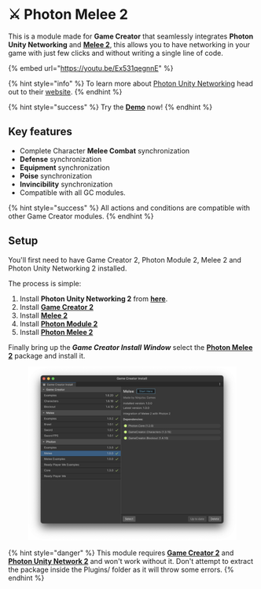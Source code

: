 # ⚔️ Photon Melee 2

This is a module made for **Game Creator** that seamlessly integrates **Photon Unity Networking** and [**Melee 2**](https://assetstore.unity.com/packages/tools/game-toolkits/melee-2-game-creator-2-by-catsoft-works-253446), this allows you to have networking in your game with just few clicks and without writing a single line of code.

{% embed url="https://youtu.be/Ex531qegnnE" %}

{% hint style="info" %}
To learn more about [Photon Unity Networking](https://doc.photonengine.com/en-us/pun/current/demos-and-tutorials/pun-basics-tutorial/intro) head out to their [website](https://doc.photonengine.com/en-us/pun/current/demos-and-tutorials/pun-basics-tutorial/intro).
{% endhint %}

{% hint style="success" %}
Try the [**Demo**](https://hjupter.itch.io/photon-stats-game-creator-2) now!
{% endhint %}

## Key features <a href="#key-features" id="key-features"></a>

* Complete Character **Melee Combat** synchronization
* **Defense** synchronization
* **Equipment** synchronization
* **Poise** synchronization
* **Invincibility** synchronization
* Compatible with all GC modules.

{% hint style="success" %}
All actions and conditions are compatible with other Game Creator modules.
{% endhint %}

## Setup <a href="#setup" id="setup"></a>

You'll first need to have Game Creator 2, Photon Module 2, Melee 2 and Photon Unity Networking 2 installed.

The process is simple:

1. Install  **Photon Unity Networking 2** from [**here**](https://www.assetstore.unity3d.com/en/#!/content/1786).
2. Install [**Game Creator 2**](https://assetstore.unity.com/packages/tools/game-toolkits/game-creator-2-203069)
3. Install [**Melee 2**](https://assetstore.unity.com/packages/tools/game-toolkits/melee-2-game-creator-2-by-catsoft-works-253446)
4. Install [**Photon Module 2**](https://assetstore.unity.com/packages/tools/network/photon-module-2-game-creator-2-248274)
5. Install [**Photon Melee 2**](https://u3d.as/359g)

Finally bring up the _**Game Creator Install Window**_ select the [**Photon Melee 2**](https://u3d.as/359g) package and install it.

<figure><img src="../../.gitbook/assets/image (85).png" alt=""><figcaption></figcaption></figure>

{% hint style="danger" %}
This module requires [**Game Creator 2**](https://assetstore.unity.com/packages/tools/game-toolkits/game-creator-2-203069) and [**Photon Unity Network 2**](https://assetstore.unity.com/packages/tools/network/pun-2-free-119922) and won't work without it. Don't attempt to extract the package inside the Plugins/ folder as it will throw some errors.
{% endhint %}
